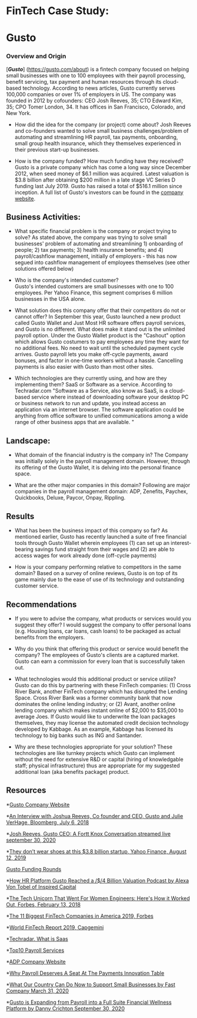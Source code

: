 # FinTech Case Study: 
# **Gusto**

### Overview and Origin

[**_Gusto_**] (https://gusto.com/about) is a fintech company focused on helping small businesses with one to 100 employees with their payroll processing, benefit servicing, tax payment and human resources through its cloud-based technology. According to news articles, Gusto currently serves 100,000 companies or over 1% of employers in US.  The company was founded in 2012 by cofounders: CEO Josh Reeves, 35; CTO Edward Kim, 35; CPO Tomer London, 34.  It has offices in San Francisco, Colorado, and New York.

  * How did the idea for the company (or project) come about? 
Josh Reeves and co-founders wanted to solve small business challenges/problem of automating and streamlining HR payroll, tax payments, onboarding, small group health insurance, which they themselves experienced in their previous start-up businesses.

* How is the company funded? How much funding have they received? 
Gusto is a private company which has come a long way since December 2012, when seed money of $6.1 million was acquired. Latest valuation is $3.8 billion after obtaining $200 million in a late stage VC Series D funding last July 2019. Gusto has raised a total of $516.1 million since inception. A full list of Gusto's investors can be found in the [company website](https://gusto.com/about/investors).

## Business Activities:

* What specific financial problem is the company or project trying to solve? 
As stated above, the company was trying to solve small businesses' problem of automating and streamlining 1) onboarding of people; 2) tax payments; 3) health insurance benefits; and 4) payroll/cashflow management, initially of employers - this has now segued into cashflow management of employees themselves (see other solutions offered below)

* Who is the company's intended customer?  
Gusto's intended customers are small businesses with one to 100 employees.  Per Yahoo Finance, this segment comprises 6 million businesses in the USA alone.

* What solution does this company offer that their competitors do not or cannot offer? 
In September this year, Gusto launched a new product called Gusto Wallet and Just Most HR software offers payroll services, and Gusto is no different. What does make it stand out is the unlimited payroll option. Under the Gusto Wallet product is the "Cashout" option which allows Gusto costumers to pay employees any time they want for no additional fees. No need to wait until the scheduled payment cycle arrives. Gusto payroll lets you make off-cycle payments, award bonuses, and factor in one-time workers without a hassle. Cancelling payments is also easier with Gusto than most other sites.

* Which technologies are they currently using, and how are they implementing them? 
SaaS or Software as a service.  According to Techradar.com "Software as a Service, also know as SaaS, is a cloud-based service where instead of downloading software your desktop PC or business network to run and update, you instead access an application via an internet browser. The software application could be anything from office software to unified communications among a wide range of other business apps that are available. "


## Landscape:

* What domain of the financial industry is the company in? 
The Company was initially solely in the payroll management domain.  However, through its offering of the Gusto Wallet, it is delving into the personal finance space.

* What are the other major companies in this domain?
Following are major companies in the payroll management domain: ADP, Zenefits, Paychex, Quickbooks, Deluxe, Paycor, Onpay, Rippling.

## Results

* What has been the business impact of this company so far? 
As mentioned earlier, Gusto has recently launched a suite of free financial tools through Gusto Wallet wherein employees (1) can set up an interest-bearing savings fund straight from their wages and (2) are able to access wages for work already done (off-cycle payments) 

* How is your company performing relative to competitors in the same domain?
Based on a survey of online reviews, Gusto is on top of its game mainly due to the ease of use of its technology and outstanding customer service.

## Recommendations

* If you were to advise the company, what products or services would you suggest they offer?
I would suggest the company to offer personal loans (e.g. Housing loans, car loans, cash loans) to be packaged as actual benefits from the employers.  
* Why do you think that offering this product or service would benefit the company? 
The employees of Gusto's clients are a captured market.  Gusto can earn a commission for every loan that is successfully taken out.  

* What technologies would this additional product or service utilize? 
Gusto can do this by partnering with these FinTech companies: (1) Cross River Bank, another FinTech company which has disrupted the Lending Space. Cross River Bank was a former community bank that now dominates the online lending industry; or (2) Avant, another online lending company which makes instant online of $2,000 to $35,000 to average Joes. If Gusto would like to underwrite the loan packages themselves, they may license the automated credit decision technology developed by Kabbage. As an example, Kabbage has licensed its technology to big banks such as ING and Santander.

* Why are these technologies appropriate for your solution?
These technologies are like turnkey projects which Gusto can implement without the need for extensive R&D or capital (hiring of knowledgable staff; physical infrastructure) thus are appropriate for my suggested additional loan (aka benefits package) product.

## Resources
*[Gusto Company Website](https://gusto.com/about)

*[An Interview with Joshua Reeves, Co founder and CEO, Gusto and Julie VerHage, Bloomberg, July 6, 2018](https://youtu.be/TRRhEJIc3Ik)

*[Josh Reeves, Gusto CEO: A Fortt Knox Conversation,streamed live september 30, 2020](https://youtu.be/na3yogfXMY8) 

*[They don’t wear shoes at this $3.8 billion startup, Yahoo Finance, August 12, 2019](https://www.yahoo.com/lifestyle/gusto-startup-dont-wear-shoes-174334930.html?guccounter=1&guce_referrer=aHR0cHM6Ly93d3cuZ29vZ2xlLmNvbS8&guce_referrer_sig=AQAAALqkQDrw4vPUckerwz7v9jtGALXWZg-34N-aKn2uGhF--fkVYw07uN6SdTTniIejynVBV0QjPdbWPXJ_1I6S8wyiJSVWQuAcaOHrwX_8qQchHJ3k9pZtI48FfGr-h5fiaRuRwb2y5HCg6Btw4wR7YVVKYZfRyvMKmYbTX6-1ikAA)

[Gusto Funding Rounds](https://craft.co/gusto/funding-rounds)

*[How HR Platform Gusto Reached a /$/4 Billion Valuation Podcast by Alexa Von Tobel of Inspired Capital](https://www.inc.com/alexa-von-tobel/josh-reeves-gusto-4-billion-valuation.html)

*[The Tech Unicorn That Went For Women Engineers: Here's How it Worked Out, Forbes, February 13, 2018](https://www.forbes.com/sites/susanadams/2018/02/13/how-tech-unicorn-gusto-hired-women-engineers/?sh=5cc4469e6949)

*[The 11 Biggest FinTech Companies in America 2019, Forbes](https://www.forbes.com/sites/jeffkauflin/2019/02/04/the-10-biggest-fintech-companies-in-america-2019/#5e6a3bc932b9)

*[World FinTech Report 2019, Capgemini](https://fintechworldreport.com/)

*[Techradar. What is Saas](https://www.techradar.com/news/what-is-saas)

*[Top10 Payroll Services](https://www.top10payrollservices.com/reviews/adp)

*[ADP Company Website](https://www.adp.com/what-we-offer/payroll/payroll-for-1-49-employees/payroll-packages.aspx)

*[Why Payroll Deserves A Seat At The Payments Innovation Table](https://www.pymnts.com/news/b2b-payments/2020/humi-payroll-payments-innovation/)

*[What Our Country Can Do Now to Support Small Businesses by Fast Company March 31, 2020](https://www.fastcompany.com/90483596/what-our-country-can-do-now-to-support-small-businesses)

*[Gusto is Expanding from Payroll into a Full Suite Financial Wellness Platform by Danny Crichton September 30, 2020](https://techcrunch.com/2020/09/30/gusto-is-expanding-from-payroll-into-a-full-suite-financial-wellness-platform/)
